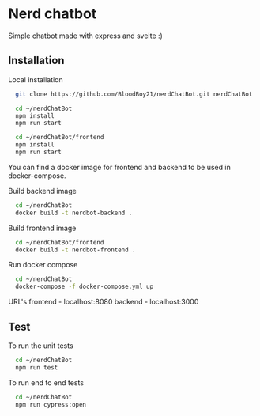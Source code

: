 
# Nerd chatbot
Simple chatbot made with express and svelte :)



## Installation
Local installation

```bash
  git clone https://github.com/BloodBoy21/nerdChatBot.git nerdChatBot
```

```bash
  cd ~/nerdChatBot
  npm install 
  npm run start
```
```bash
  cd ~/nerdChatBot/frontend
  npm install
  npm run start
```


You can find a docker image for frontend and backend to be used in docker-compose.

Build backend image
```bash
  cd ~/nerdChatBot
  docker build -t nerdbot-backend .
```
Build frontend image
```bash
  cd ~/nerdChatBot/frontend
  docker build -t nerdbot-frontend .
```
Run docker compose
```bash
  cd ~/nerdChatBot
  docker-compose -f docker-compose.yml up
```
URL's
frontend - localhost:8080
backend - localhost:3000

## Test
To run the unit tests 

```bash
  cd ~/nerdChatBot
  npm run test
```

To run end to end tests

```bash
  cd ~/nerdChatBot
  npm run cypress:open
```